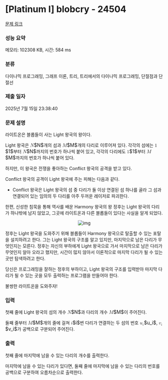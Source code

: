 # [Platinum I] blobcry - 24504 

[문제 링크](https://www.acmicpc.net/problem/24504) 

### 성능 요약

메모리: 102308 KB, 시간: 584 ms

### 분류

다이나믹 프로그래밍, 그래프 이론, 트리, 트리에서의 다이나믹 프로그래밍, 단절점과 단절선

### 제출 일자

2025년 7월 15일 23:38:40

### 문제 설명

<p>라이트온은 블롭들이 사는 Light 왕국의 왕이다.</p>

<p>Light 왕국은 <mjx-container class="MathJax" jax="CHTML" style="font-size: 109%; position: relative;"><mjx-math class="MJX-TEX" aria-hidden="true"><mjx-mi class="mjx-i"><mjx-c class="mjx-c1D441 TEX-I"></mjx-c></mjx-mi></mjx-math><mjx-assistive-mml unselectable="on" display="inline"><math xmlns="http://www.w3.org/1998/Math/MathML"><mi>N</mi></math></mjx-assistive-mml><span aria-hidden="true" class="no-mathjax mjx-copytext">$N$</span></mjx-container>개의 섬과 <mjx-container class="MathJax" jax="CHTML" style="font-size: 109%; position: relative;"><mjx-math class="MJX-TEX" aria-hidden="true"><mjx-mi class="mjx-i"><mjx-c class="mjx-c1D440 TEX-I"></mjx-c></mjx-mi></mjx-math><mjx-assistive-mml unselectable="on" display="inline"><math xmlns="http://www.w3.org/1998/Math/MathML"><mi>M</mi></math></mjx-assistive-mml><span aria-hidden="true" class="no-mathjax mjx-copytext">$M$</span></mjx-container>개의 다리로 이루어져 있다. 각각의 섬에는 <mjx-container class="MathJax" jax="CHTML" style="font-size: 109%; position: relative;"><mjx-math class="MJX-TEX" aria-hidden="true"><mjx-mn class="mjx-n"><mjx-c class="mjx-c31"></mjx-c></mjx-mn></mjx-math><mjx-assistive-mml unselectable="on" display="inline"><math xmlns="http://www.w3.org/1998/Math/MathML"><mn>1</mn></math></mjx-assistive-mml><span aria-hidden="true" class="no-mathjax mjx-copytext">$1$</span></mjx-container>부터 <mjx-container class="MathJax" jax="CHTML" style="font-size: 109%; position: relative;"><mjx-math class="MJX-TEX" aria-hidden="true"><mjx-mi class="mjx-i"><mjx-c class="mjx-c1D441 TEX-I"></mjx-c></mjx-mi></mjx-math><mjx-assistive-mml unselectable="on" display="inline"><math xmlns="http://www.w3.org/1998/Math/MathML"><mi>N</mi></math></mjx-assistive-mml><span aria-hidden="true" class="no-mathjax mjx-copytext">$N$</span></mjx-container>까지의 번호가 하나씩 붙어 있고, 각각의 다리에도 <mjx-container class="MathJax" jax="CHTML" style="font-size: 109%; position: relative;"><mjx-math class="MJX-TEX" aria-hidden="true"><mjx-mn class="mjx-n"><mjx-c class="mjx-c31"></mjx-c></mjx-mn></mjx-math><mjx-assistive-mml unselectable="on" display="inline"><math xmlns="http://www.w3.org/1998/Math/MathML"><mn>1</mn></math></mjx-assistive-mml><span aria-hidden="true" class="no-mathjax mjx-copytext">$1$</span></mjx-container>부터 <mjx-container class="MathJax" jax="CHTML" style="font-size: 109%; position: relative;"><mjx-math class="MJX-TEX" aria-hidden="true"><mjx-mi class="mjx-i"><mjx-c class="mjx-c1D440 TEX-I"></mjx-c></mjx-mi></mjx-math><mjx-assistive-mml unselectable="on" display="inline"><math xmlns="http://www.w3.org/1998/Math/MathML"><mi>M</mi></math></mjx-assistive-mml><span aria-hidden="true" class="no-mathjax mjx-copytext">$M$</span></mjx-container>까지의 번호가 하나씩 붙어 있다.</p>

<p>하지만, 이 왕국은 전쟁을 좋아하는 Conflict 왕국의 공격을 받고 있다.</p>

<p>Conflict 왕국의 공격이 Light 왕국에 주는 피해는 다음과 같다.</p>

<ul>
	<li>Conflict 왕국은 Light 왕국의 섬 중 다리가 둘 이상 연결된 섬 하나를 골라 그 섬과 연결되어 있는 임의의 두 다리를 아주 두꺼운 레이저로 파괴한다.</li>
</ul>

<p>한편, 신성한 침묵을 통해 역사를 배운 Harmony 왕국의 왕 정후는 Light 왕국의 다리가 하나밖에 남지 않았고, 그곳에 라이트온과 다른 블롭들이 있다는 사실을 알게 되었다.</p>

<p style="text-align: center;"><img alt="img" src="https://upload.acmicpc.net/9e5d30b1-6aae-46d6-ae21-894e9a615e17/-/preview/" style="display: inline-block; max-width: 768px;"></p>

<p>정후는 Light 왕국을 도와주기 위해 블롭들이 Harmony 왕국으로 탈출할 수 있는 포탈을 설치하려고 한다. 그는 Light 왕국의 구조를 알고 있지만, 마지막으로 남은 다리가 무엇인지는 모른다. 정후는 자신의 부하에게 Light 왕국으로 가서 마지막으로 남은 다리가 무엇인지 알아 오라고 했지만, 시간이 많지 않아서 이론적으로 마지막 다리가 될 수 있는 곳만 탐색하려고 한다.</p>

<p>당신은 프로그래밍을 잘하는 정후의 부하이고, Light 왕국의 구조를 입력받아 마지막 다리가 될 수 있는 곳을 모두 출력하는 프로그램을 만들어야 한다.</p>

<p>불쌍한 라이트온을 도와주자!</p>

### 입력 

 <p>첫째 줄에 Light 왕국의 섬의 개수 <mjx-container class="MathJax" jax="CHTML" style="font-size: 109%; position: relative;"><mjx-math class="MJX-TEX" aria-hidden="true"><mjx-mi class="mjx-i"><mjx-c class="mjx-c1D441 TEX-I"></mjx-c></mjx-mi></mjx-math><mjx-assistive-mml unselectable="on" display="inline"><math xmlns="http://www.w3.org/1998/Math/MathML"><mi>N</mi></math></mjx-assistive-mml><span aria-hidden="true" class="no-mathjax mjx-copytext">$N$</span></mjx-container>과 다리의 개수 <mjx-container class="MathJax" jax="CHTML" style="font-size: 109%; position: relative;"><mjx-math class="MJX-TEX" aria-hidden="true"><mjx-mi class="mjx-i"><mjx-c class="mjx-c1D440 TEX-I"></mjx-c></mjx-mi></mjx-math><mjx-assistive-mml unselectable="on" display="inline"><math xmlns="http://www.w3.org/1998/Math/MathML"><mi>M</mi></math></mjx-assistive-mml><span aria-hidden="true" class="no-mathjax mjx-copytext">$M$</span></mjx-container>이 주어진다.</p>

<p>둘째 줄부터 <mjx-container class="MathJax" jax="CHTML" style="font-size: 109%; position: relative;"><mjx-math class="MJX-TEX" aria-hidden="true"><mjx-mi class="mjx-i"><mjx-c class="mjx-c1D440 TEX-I"></mjx-c></mjx-mi></mjx-math><mjx-assistive-mml unselectable="on" display="inline"><math xmlns="http://www.w3.org/1998/Math/MathML"><mi>M</mi></math></mjx-assistive-mml><span aria-hidden="true" class="no-mathjax mjx-copytext">$M$</span></mjx-container>개의 줄에 걸쳐 <mjx-container class="MathJax" jax="CHTML" style="font-size: 109%; position: relative;"><mjx-math class="MJX-TEX" aria-hidden="true"><mjx-mi class="mjx-i"><mjx-c class="mjx-c1D456 TEX-I"></mjx-c></mjx-mi></mjx-math><mjx-assistive-mml unselectable="on" display="inline"><math xmlns="http://www.w3.org/1998/Math/MathML"><mi>i</mi></math></mjx-assistive-mml><span aria-hidden="true" class="no-mathjax mjx-copytext">$i$</span></mjx-container>번 다리가 연결하는 두 섬의 번호 <mjx-container class="MathJax" jax="CHTML" style="font-size: 109%; position: relative;"><mjx-math class="MJX-TEX" aria-hidden="true"><mjx-msub><mjx-mi class="mjx-i"><mjx-c class="mjx-c1D462 TEX-I"></mjx-c></mjx-mi><mjx-script style="vertical-align: -0.15em;"><mjx-mi class="mjx-i" size="s"><mjx-c class="mjx-c1D456 TEX-I"></mjx-c></mjx-mi></mjx-script></mjx-msub></mjx-math><mjx-assistive-mml unselectable="on" display="inline"><math xmlns="http://www.w3.org/1998/Math/MathML"><msub><mi>u</mi><mi>i</mi></msub></math></mjx-assistive-mml><span aria-hidden="true" class="no-mathjax mjx-copytext">$u_i$</span></mjx-container>, <mjx-container class="MathJax" jax="CHTML" style="font-size: 109%; position: relative;"><mjx-math class="MJX-TEX" aria-hidden="true"><mjx-msub><mjx-mi class="mjx-i"><mjx-c class="mjx-c1D463 TEX-I"></mjx-c></mjx-mi><mjx-script style="vertical-align: -0.15em;"><mjx-mi class="mjx-i" size="s"><mjx-c class="mjx-c1D456 TEX-I"></mjx-c></mjx-mi></mjx-script></mjx-msub></mjx-math><mjx-assistive-mml unselectable="on" display="inline"><math xmlns="http://www.w3.org/1998/Math/MathML"><msub><mi>v</mi><mi>i</mi></msub></math></mjx-assistive-mml><span aria-hidden="true" class="no-mathjax mjx-copytext">$v_i$</span></mjx-container>가 공백으로 구분되어 주어진다.</p>

### 출력 

 <p>첫째 줄에 마지막에 남을 수 있는 다리의 개수를 출력한다.</p>

<p>마지막에 남을 수 있는 다리가 있다면, 둘째 줄에 마지막에 남을 수 있는 다리의 번호를 공백으로 구분하여 오름차순으로 출력한다.</p>

